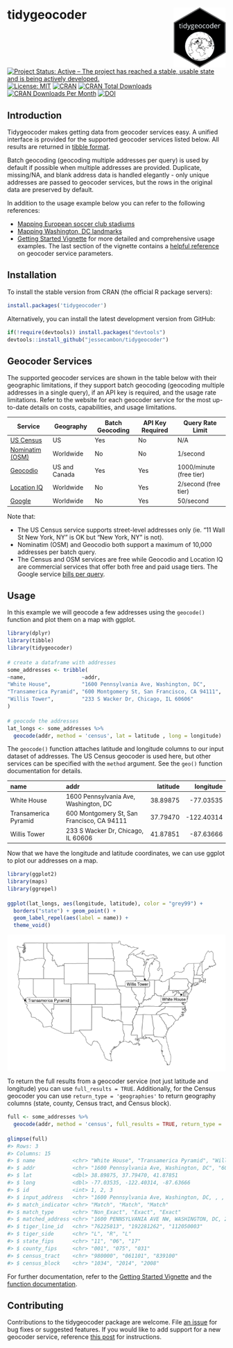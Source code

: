 
<!-- README.md is generated from README.Rmd. Please edit that file directly and reknit -->

# tidygeocoder <a href='https://jessecambon.github.io/tidygeocoder/'><img src='man/figures/tidygeocoder_hex.png' align="right" height="139" /></a>

<!-- badges: start -->

[![Project Status: Active – The project has reached a stable, usable
state and is being actively
developed.](https://www.repostatus.org/badges/latest/active.svg)](https://www.repostatus.org/#active)
[![License:
MIT](https://img.shields.io/badge/License-MIT-yellow.svg)](https://github.com/jessecambon/tidygeocoder/blob/master/LICENSE.md)
[![CRAN](https://www.r-pkg.org/badges/version/tidygeocoder)](https://cran.r-project.org/package=tidygeocoder)
[![CRAN Total
Downloads](http://cranlogs.r-pkg.org/badges/grand-total/tidygeocoder)](https://CRAN.R-project.org/package=tidygeocoder)
[![CRAN Downloads Per
Month](http://cranlogs.r-pkg.org/badges/tidygeocoder)](https://cran.r-project.org/package=tidygeocoder)
[![DOI](https://zenodo.org/badge/DOI/10.5281/zenodo.3981510.svg)](https://doi.org/10.5281/zenodo.3981510)
<!--[![Github Stars](https://img.shields.io/github/stars/jessecambon/tidygeocoder?style=social&label=Github)](https://github.com/jessecambon/tidygeocoder) -->
<!-- badges: end -->

## Introduction

Tidygeocoder makes getting data from geocoder services easy. A unified
interface is provided for the supported geocoder services listed below.
All results are returned in [tibble
format](https://tibble.tidyverse.org/).

Batch geocoding (geocoding multiple addresses per query) is used by
default if possible when multiple addresses are provided. Duplicate,
missing/NA, and blank address data is handled elegantly - only unique
addresses are passed to geocoder services, but the rows in the original
data are preserved by default.

In addition to the usage example below you can refer to the following
references:

  - [Mapping European soccer club
    stadiums](https://jessecambon.github.io/2020/07/15/tidygeocoder-1-0-0.html)
  - [Mapping Washington, DC
    landmarks](https://jessecambon.github.io/2019/11/11/tidygeocoder-demo.html)
  - [Getting Started
    Vignette](https://jessecambon.github.io/tidygeocoder/articles/tidygeocoder.html)
    for more detailed and comprehensive usage examples. The last section
    of the vignette contains a [helpful
    reference](https://jessecambon.github.io/tidygeocoder/articles/tidygeocoder.html#api-reference-1)
    on geocoder service parameters.

## Installation

To install the stable version from CRAN (the official R package
servers):

``` r
install.packages('tidygeocoder')
```

Alternatively, you can install the latest development version from
GitHub:

``` r
if(!require(devtools)) install.packages("devtools")
devtools::install_github("jessecambon/tidygeocoder")
```

## Geocoder Services

The supported geocoder services are shown in the table below with their
geographic limitations, if they support batch geocoding (geocoding
multiple addresses in a single query), if an API key is required, and
the usage rate limitations. Refer to the website for each geocoder
service for the most up-to-date details on costs, capabilities, and
usage limitations.

| Service                                                                       | Geography     | Batch Geocoding | API Key Required | Query Rate Limit        |
| ----------------------------------------------------------------------------- | ------------- | --------------- | ---------------- | ----------------------- |
| [US Census](https://geocoding.geo.census.gov/)                                | US            | Yes             | No               | N/A                     |
| [Nominatim (OSM)](https://nominatim.org)                                      | Worldwide     | No              | No               | 1/second                |
| [Geocodio](https://www.geocod.io/)                                            | US and Canada | Yes             | Yes              | 1000/minute (free tier) |
| [Location IQ](https://locationiq.com/)                                        | Worldwide     | No              | Yes              | 2/second (free tier)    |
| [Google](https://developers.google.com/maps/documentation/geocoding/overview) | Worldwide     | No              | Yes              | 50/second               |

Note that:

  - The US Census service supports street-level addresses only (ie. “11
    Wall St New York, NY” is OK but “New York, NY” is not).
  - Nominatim (OSM) and Geocodio both support a maximum of 10,000
    addresses per batch query.
  - The Census and OSM services are free while Geocodio and Location IQ
    are commercial services that offer both free and paid usage tiers.
    The Google service [bills per
    query](https://developers.google.com/maps/documentation/geocoding/usage-and-billing).

## Usage

In this example we will geocode a few addresses using the `geocode()`
function and plot them on a map with ggplot.

``` r
library(dplyr)
library(tibble)
library(tidygeocoder)

# create a dataframe with addresses
some_addresses <- tribble(
~name,                  ~addr,
"White House",          "1600 Pennsylvania Ave, Washington, DC",
"Transamerica Pyramid", "600 Montgomery St, San Francisco, CA 94111",     
"Willis Tower",         "233 S Wacker Dr, Chicago, IL 60606"                                  
)

# geocode the addresses
lat_longs <- some_addresses %>%
  geocode(addr, method = 'census', lat = latitude , long = longitude)
```

The `geocode()` function attaches latitude and longitude columns to our
input dataset of addresses. The US Census geocoder is used here, but
other services can be specified with the `method` argument. See the
`geo()` function documentation for details.

| name                 | addr                                       | latitude |   longitude |
| :------------------- | :----------------------------------------- | -------: | ----------: |
| White House          | 1600 Pennsylvania Ave, Washington, DC      | 38.89875 |  \-77.03535 |
| Transamerica Pyramid | 600 Montgomery St, San Francisco, CA 94111 | 37.79470 | \-122.40314 |
| Willis Tower         | 233 S Wacker Dr, Chicago, IL 60606         | 41.87851 |  \-87.63666 |

Now that we have the longitude and latitude coordinates, we can use
ggplot to plot our addresses on a map.

``` r
library(ggplot2)
library(maps)
library(ggrepel)

ggplot(lat_longs, aes(longitude, latitude), color = "grey99") +
  borders("state") + geom_point() + 
  geom_label_repel(aes(label = name)) + 
  theme_void()
```

<img src="man/figures/README-usamap-1.png" style="display: block; margin: auto;" />

To return the full results from a geocoder service (not just latitude
and longitude) you can use `full_results = TRUE`. Additionally, for the
Census geocoder you can use `return_type = 'geographies'` to return
geography columns (state, county, Census tract, and Census block).

``` r
full <- some_addresses %>%
  geocode(addr, method = 'census', full_results = TRUE, return_type = 'geographies')

glimpse(full)
#> Rows: 3
#> Columns: 15
#> $ name            <chr> "White House", "Transamerica Pyramid", "Willis Tower"
#> $ addr            <chr> "1600 Pennsylvania Ave, Washington, DC", "600 Montgom…
#> $ lat             <dbl> 38.89875, 37.79470, 41.87851
#> $ long            <dbl> -77.03535, -122.40314, -87.63666
#> $ id              <int> 1, 2, 3
#> $ input_address   <chr> "1600 Pennsylvania Ave, Washington, DC, , , ", "600 M…
#> $ match_indicator <chr> "Match", "Match", "Match"
#> $ match_type      <chr> "Non_Exact", "Exact", "Exact"
#> $ matched_address <chr> "1600 PENNSYLVANIA AVE NW, WASHINGTON, DC, 20006", "6…
#> $ tiger_line_id   <chr> "76225813", "192281262", "112050003"
#> $ tiger_side      <chr> "L", "R", "L"
#> $ state_fips      <chr> "11", "06", "17"
#> $ county_fips     <chr> "001", "075", "031"
#> $ census_tract    <chr> "980000", "061101", "839100"
#> $ census_block    <chr> "1034", "2014", "2008"
```

For further documentation, refer to the [Getting Started
Vignette](https://jessecambon.github.io/tidygeocoder/articles/tidygeocoder.html)
and the [function
documentation](https://jessecambon.github.io/tidygeocoder/reference/index.html).

## Contributing

Contributions to the tidygeocoder package are welcome. File [an
issue](https://github.com/jessecambon/tidygeocoder/issues) for bug fixes
or suggested features. If you would like to add support for a new
geocoder service, reference [this
post](https://github.com/jessecambon/tidygeocoder/issues/62#issue-777707424)
for instructions.
